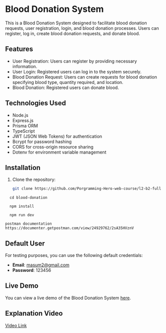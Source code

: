 # Blood Donation System

This is a Blood Donation System designed to facilitate blood donation requests, user registration, login, and blood donation processes. Users can register, log in, create blood donation requests, and donate blood.

## Features

- User Registration: Users can register by providing necessary information.
- User Login: Registered users can log in to the system securely.
- Blood Donation Request: Users can create requests for blood donation specifying blood type, quantity required, and location.
- Blood Donation: Registered users can donate blood.

## Technologies Used

- Node.js
- Express.js
- Prisma ORM
- TypeScript
- JWT (JSON Web Tokens) for authentication
- Bcrypt for password hashing
- CORS for cross-origin resource sharing
- Dotenv for environment variable management

## Installation

1. Clone the repository:

   ```bash
   git clone https://github.com/Porgramming-Hero-web-course/l2-b2-fullstack-track-assignment-8-Masumraihan.git
   ```

```base
  cd blood-donation
```

```base
  npm install
```

```base
  npm run dev
```

```
postman documentation https://documenter.getpostman.com/view/24929762/2sA35HVznV

```

## Default User

For testing purposes, you can use the following default credentials:

- **Email**: masum2@gmail.com
- **Password**: 123456

## Live Demo

You can view a live demo of the Blood Donation System [here](https://blood-donation-phi.vercel.app/).

## Explanation Video 
[Video Link](https://drive.google.com/file/d/1cUUDgFYPw1FnfVF2r4Jw1Uq559d7Qv2I/view?usp=sharing)
